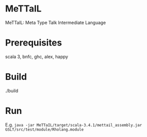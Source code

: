 # MeTTaIL
MeTTaIL: Meta Type Talk Intermediate Language

# Prerequisites
scala 3, bnfc, ghc, alex, happy

# Build
./build

# Run
E.g. `java -jar MeTTaIL/target/scala-3.4.1/mettail_assembly.jar GSLT/src/test/module/Rholang.module`
